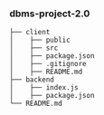 ### dbms-project-2.0

```
├── client
│    ├── public
│    ├── src
│    ├── package.json
│    ├── .gitignore
│    ├── README.md
├── backend
│    ├── index.js
│    ├── package.json
└── README.md
```
